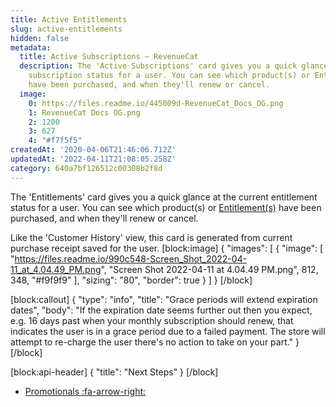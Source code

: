 ```yaml
---
title: Active Entitlements
slug: active-entitlements
hidden: false
metadata:
  title: Active Subscriptions – RevenueCat
  description: The 'Active Subscriptions' card gives you a quick glance at the current
    subscription status for a user. You can see which product(s) or Entitlement(s)
    have been purchased, and when they'll renew or cancel.
  image:
    0: https://files.readme.io/445009d-RevenueCat_Docs_OG.png
    1: RevenueCat Docs OG.png
    2: 1200
    3: 627
    4: "#f7f5f5"
createdAt: '2020-04-06T21:46:06.712Z'
updatedAt: '2022-04-11T21:08:05.258Z'
category: 640a7bf126512c00308b2f8d
---
```

The 'Entitlements' card gives you a quick glance at the current entitlement status for a user. You can see which product(s) or [Entitlement(s)](doc:entitlements) have been purchased, and when they'll renew or cancel.  

Like the 'Customer History' view, this card is generated from current purchase receipt saved for the user. 
[block:image]
{
  "images": [
    {
      "image": [
        "https://files.readme.io/990c548-Screen_Shot_2022-04-11_at_4.04.49_PM.png",
        "Screen Shot 2022-04-11 at 4.04.49 PM.png",
        812,
        348,
        "#f9f9f9"
      ],
      "sizing": "80",
      "border": true
    }
  ]
}
[/block]

[block:callout]
{
  "type": "info",
  "title": "Grace periods will extend expiration dates",
  "body": "If the expiration date seems further out then you expect, e.g. 16 days past when your monthly subscription should renew, that indicates the user is in a grace period due to a failed payment. The store will attempt to re-charge the user there's no action to take on your part."
}
[/block]

[block:api-header]
{
  "title": "Next Steps"
}
[/block]
* [Promotionals :fa-arrow-right:](doc:promotionals)